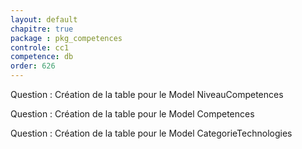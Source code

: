 ```yaml
---
layout: default
chapitre: true
package : pkg_competences
controle: cc1
competence: db
order: 626
---
```


<!-- TODO db-1 : table NiveauCompetences , Fix diagramme de classe-->
Question : Création de la table pour le Model NiveauCompetences


<!-- TODO db-1 : table Competences -->
Question : Création de la table pour le Model Competences


<!-- TODO db-1 : table CategorieTechnologies -->
Question : Création de la table pour le Model CategorieTechnologies







